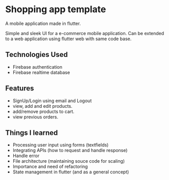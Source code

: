 # Shopping app template

A mobile application made in flutter. 
  
Simple and sleek UI for a e-commerce mobile application. Can be extended to a web application using flutter web with same code base.  
  
  
 ## Technologies Used
   
 * Firebase authentication
 * Firebase realtime database
 
 ## Features
 
 * SignUp/Login using email and Logout
 * view, add and edit products.
 * add/remove products to cart.
 * view previous orders.
   
   
## Things I learned

* Processing user input using forms (textfields)
* Integrating APIs (how to request and handle response)
* Handle error 
* File architecture (maintaining souce code for scaling)
* Importance and need of refactoring
* State management in flutter (and as a general concept)
